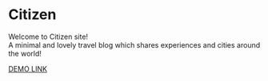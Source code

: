 # Citizen

Welcome to Citizen site!<br/>
A minimal and lovely travel blog which shares experiences and cities around the world!

[DEMO LINK](https://next13-blog-alyonasarapina.vercel.app/)
